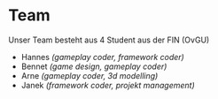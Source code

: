 # Team
Unser Team besteht aus 4 Student aus der FIN (OvGU)
- Hannes *(gameplay coder, framework coder)*
- Bennet *(game design, gameplay coder)*
- Arne *(gameplay coder, 3d modelling)*
- Janek *(framework coder, projekt management)*
